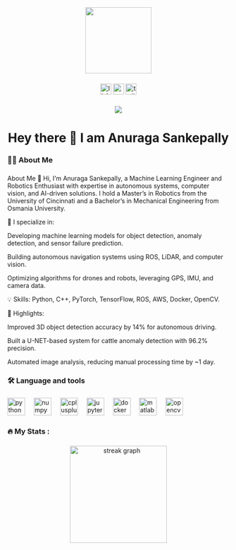 <div align="center">
  <img height="150" src="https://user-images.githubusercontent.com/74038190/212750996-938b257b-266c-45a7-9af7-655341c0f58b.gif"  />
</div>

###

<div align="center">
  <img src="https://img.shields.io/static/v1?message=LinkedIn&logo=linkedin&label=&color=0077B5&logoColor=white&labelColor=&style=for-the-badge" height="25" alt="linkedin logo"  />
  <img src="https://img.shields.io/static/v1?message=Youtube&logo=youtube&label=&color=FF0000&logoColor=white&labelColor=&style=for-the-badge" height="25" alt="youtube logo"  />
  <img src="https://img.shields.io/static/v1?message=Twitter&logo=twitter&label=&color=1DA1F2&logoColor=white&labelColor=&style=for-the-badge" height="25" alt="twitter logo"  />
</div>

###

<div align="center">
  <img src="https://visitor-badge.laobi.icu/badge?page_id=ladyraga.ladyraga&"  />
</div>

###

<h1 align="center">Hey there 👋 I am Anuraga Sankepally</h1>

###

<h3 align="left">👩‍💻  About Me</h3>

###

<p align="left">About Me
👋 Hi, I’m Anuraga Sankepally, a Machine Learning Engineer and Robotics Enthusiast with expertise in autonomous systems, computer vision, and AI-driven solutions. I hold a Master’s in Robotics from the University of Cincinnati and a Bachelor’s in Mechanical Engineering from Osmania University.

🔭 I specialize in:

Developing machine learning models for object detection, anomaly detection, and sensor failure prediction.

Building autonomous navigation systems using ROS, LiDAR, and computer vision.

Optimizing algorithms for drones and robots, leveraging GPS, IMU, and camera data.

💡 Skills: Python, C++, PyTorch, TensorFlow, ROS, AWS, Docker, OpenCV.

🚀 Highlights:

Improved 3D object detection accuracy by 14% for autonomous driving.

Built a U-NET-based system for cattle anomaly detection with 96.2% precision.

Automated image analysis, reducing manual processing time by ~1 day.</p>

###

<h3 align="left">🛠 Language and tools</h3>

###

<div align="left">
  <img src="https://cdn.jsdelivr.net/gh/devicons/devicon/icons/python/python-original.svg" height="40" alt="python logo"  />
  <img width="12" />
  <img src="https://cdn.jsdelivr.net/gh/devicons/devicon/icons/numpy/numpy-original.svg" height="40" alt="numpy logo"  />
  <img width="12" />
  <img src="https://cdn.jsdelivr.net/gh/devicons/devicon/icons/cplusplus/cplusplus-original.svg" height="40" alt="cplusplus logo"  />
  <img width="12" />
  <img src="https://cdn.jsdelivr.net/gh/devicons/devicon/icons/jupyter/jupyter-original.svg" height="40" alt="jupyter logo"  />
  <img width="12" />
  <img src="https://cdn.jsdelivr.net/gh/devicons/devicon/icons/docker/docker-plain-wordmark.svg" height="40" alt="docker logo"  />
  <img width="12" />
  <img src="https://cdn.jsdelivr.net/gh/devicons/devicon/icons/matlab/matlab-original.svg" height="40" alt="matlab logo"  />
  <img width="12" />
  <img src="https://cdn.jsdelivr.net/gh/devicons/devicon/icons/opencv/opencv-original.svg" height="40" alt="opencv logo"  />
</div>

###

<h3 align="left">🔥   My Stats :</h3>

###

<div align="center">
  <img src="https://streak-stats.demolab.com?user=ladyraga&locale=en&mode=daily&theme=dark&hide_border=false&border_radius=5&order=3" height="220" alt="streak graph"  />
</div>

###
